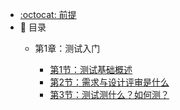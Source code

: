 - [:octocat: 前提](/README)
- :memo: 目录
   - 第1章：测试入门
   
       - [第1节：测试基础概述](/md/idea-plugin/1.测试基础概述.md)
       - [第2节：需求与设计评审是什么](/md/idea-plugin/2.需求与设计评审是什么.md)
       - [第3节：测试测什么？如何测？](/md/idea-plugin/3.测试测什么怎么测.md)
